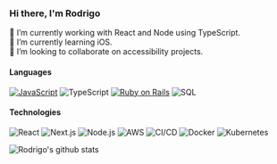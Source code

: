 ### Hi there, I'm Rodrigo 
🔭 I’m currently working with React and Node using TypeScript. \
🌱 I’m currently learning iOS. \
👯 I’m looking to collaborate on accessibility projects.

#### Languages
[![JavaScript](https://img.shields.io/badge/-JavaScript-FFF?&logo=JavaScript&logoColor=ddc508)](https://github.com/adamalston?tab=repositories&q=&type=&language=javascript)
![TypeScript](https://img.shields.io/badge/-TypeScript-FFF?&logo=TypeScript&logoColor=007ACC)
[![Ruby on Rails](https://img.shields.io/badge/-Ruby-FFF?&logo=ruby&logoColor=cc0000)](https://github.com/adamalston?tab=repositories&q=&type=&language=ruby)
![SQL](https://img.shields.io/badge/-SQL-FFF?&logo=MySQL&logoColor=4479A1)
<!-- ![Swift](https://img.shields.io/badge/-Swift-FFF?&logo=Swift) -->

#### Technologies
![React](https://img.shields.io/badge/-React-FFF?&logo=React)
![Next.js](https://img.shields.io/badge/-Next.js-FFF?&logo=Next.js&logoColor=000)
![Node.js](https://img.shields.io/badge/-Node.js-FFF?&logo=node.js)
![AWS](https://img.shields.io/badge/-AWS-FFF?&logo=Amazon-AWS&logoColor=FF9900)
![CI/CD](https://img.shields.io/badge/-CI%2FCD-FFF?&logo=CircleCI&logoColor=888)
![Docker](https://img.shields.io/badge/-Docker-FFF?&logo=Docker)
![Kubernetes](https://img.shields.io/badge/-Kubernetes-FFF?&logo=Kubernetes)

![Rodrigo's github stats](https://github-readme-stats.vercel.app/api?username=rodrigosanntoos&theme=graywhite&count_private=true&show_icons=true)
